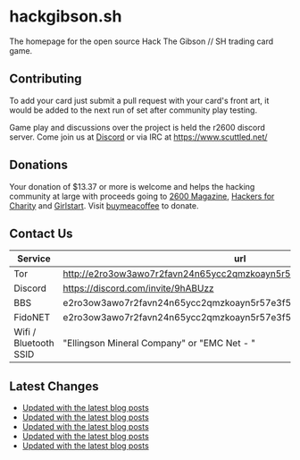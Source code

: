 # hackgibson.sh
The homepage for the open source Hack The Gibson // SH trading card game.


## Contributing

To add your card just submit a pull request with your card's front art, it would be added to the next run of set after community play testing.

Game play and discussions over the project is held the r2600 discord server. Come join us at [Discord](https://discord.com/invite/9hABUzz) or via IRC at https://www.scuttled.net/


## Donations

Your donation of $13.37 or more is welcome and helps the hacking community at large with proceeds going to [2600 Magazine](https://2600.com/), [Hackers for Charity](https://hackersforcharity.org) and [Girlstart](https://girlstart.org).  Visit [buymeacoffee](https://www.buymeacoffee.com/hackgibson.sh) to donate.


## Contact Us

Service | url
-|-
Tor | http://e2ro3ow3awo7r2favn24n65ycc2qmzkoayn5r57e3f56nvjwdcgg32ad.onion
Discord | https://discord.com/invite/9hABUzz
BBS | e2ro3ow3awo7r2favn24n65ycc2qmzkoayn5r57e3f56nvjwdcgg32ad.onion:23
FidoNET | e2ro3ow3awo7r2favn24n65ycc2qmzkoayn5r57e3f56nvjwdcgg32ad.onion:24554
Wifi / Bluetooth SSID | "Ellingson Mineral Company" or "EMC Net - <fidonet address>"

## Latest Changes
<!-- BLOG-POST-LIST:START -->
- [Updated with the latest blog posts](https://github.com/DFW2600/hackgibson.sh/commit/967dbb6fb6723d9e90e0a5b72a76857c549f914c)
- [Updated with the latest blog posts](https://github.com/DFW2600/hackgibson.sh/commit/e020a16ea2426272a3f9f6a63c3410d8ee472430)
- [Updated with the latest blog posts](https://github.com/DFW2600/hackgibson.sh/commit/f5941e6cc9c71a64d6aadc291c685f5b104ed7d2)
- [Updated with the latest blog posts](https://github.com/DFW2600/hackgibson.sh/commit/095e528c766b36a31e492ff556207fe4c007458a)
- [Updated with the latest blog posts](https://github.com/DFW2600/hackgibson.sh/commit/e7ce3d73787f2e83e06f6375211383a19366a1d9)
<!-- BLOG-POST-LIST:END -->
